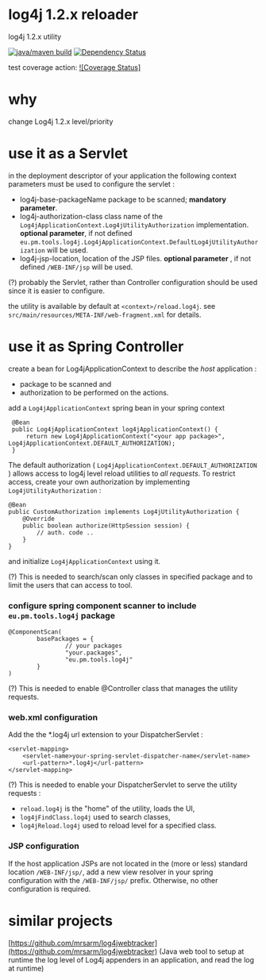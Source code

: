 log4j 1.2.x reloader
==============
log4j 1.2.x utility 
                  
 [![java/maven build](https://github.com/silviuilie/reload-log4j/actions/workflows/maven-default.yml/badge.svg)](https://github.com/silviuilie/reload-log4j/actions/workflows/maven-default.yml)
 [![Dependency Status](https://www.versioneye.com/user/projects/54436bde53acfab90700001c/badge.svg?style=flat)](https://www.versioneye.com/user/projects/54436bde53acfab90700001c)



   test coverage action: [![Coverage Status]](./doc/badges/coverage.svg)

 <!-- old value
 [![XCoverage Status](https://coveralls.io/repos/silviuilie/reload-log4j/badge.png?branch=master)](https://coveralls.io/r/silviuilie/reload-log4j?branch=master)
 --> 

 <!--
 drop travis  after account deletion : [![Build Status](https://travis-ci.org/silviuilie/reload-log4j.svg?branch=master)](https://travis-ci.org/silviuilie/reload-log4j)
 -->
 
why  
=

change Log4j 1.2.x level/priority  
 

use it as a Servlet
=

in the deployment descriptor of your application the following context parameters must be used to configure the servlet :

- log4j-base-packageName  package to be scanned; **mandatory parameter**.
- log4j-authorization-class class name of the `Log4jApplicationContext.Log4jUtilityAuthorization` implementation.
**optional parameter**, if not defined `eu.pm.tools.log4j.Log4jApplicationContext.DefaultLog4jUtilityAuthorization` will be used.
- log4j-jsp-location, location of the JSP files. **optional parameter** , if not defined `/WEB-INF/jsp` will be used.

(?)
probably the Servlet, rather than Controller configuration should be used since it is easier to configure.

the utility is available by default at `<context>/reload.log4j`. see `src/main/resources/META-INF/web-fragment.xml` for details.

use it as Spring Controller
=

  create a bean for Log4jApplicationContext to describe the *host* application :

* package to be scanned and
* authorization to be performed on the actions.

add a `Log4jApplicationContext` spring bean in your spring context

     @Bean
     public Log4jApplicationContext log4jApplicationContext() {
         return new Log4jApplicationContext("<your app package>", Log4jApplicationContext.DEFAULT_AUTHORIZATION);
     }

The default authorization ( `Log4jApplicationContext.DEFAULT_AUTHORIZATION` ) allows access to log4j level reload
utilities to *all requests*. To restrict access, create your own authorization by implementing `Log4jUtilityAuthorization` :


    @Bean
    public CustomAuthorization implements Log4jUtilityAuthorization {
        @Override
        public boolean authorize(HttpSession session) {
            // auth. code ..
        }
    }

and initialize `Log4jApplicationContext` using it.

(?) This is needed to search/scan only classes in specified package and to limit the users that can access to tool.

### configure spring component scanner to include `eu.pm.tools.log4j` package


    @ComponentScan(
            basePackages = {
                    // your packages
                    "your.packages",
                    "eu.pm.tools.log4j"
            }
    )

(?) This is needed to enable @Controller class that manages the utility requests.


### web.xml configuration

Add the the *.log4j url extension to your DispatcherServlet :

    <servlet-mapping>
        <servlet-name>your-spring-servlet-dispatcher-name</servlet-name>
        <url-pattern>*.log4j</url-pattern>
    </servlet-mapping>

(?) This is needed to enable your DispatcherServlet to serve the utility requests :

- `reload.log4j` is the "home" of the utility, loads the UI,
- `log4jFindClass.log4j` used to search classes,
- `log4jReload.log4j` used to reload level for a specified class.

### JSP configuration

If the host application JSPs are not located in the (more or less) standard location `/WEB-INF/jsp/`, add a new
view resolver in your spring configuration with the `/WEB-INF/jsp/` prefix.
Otherwise, no other configuration is required.


similar projects
=

[https://github.com/mrsarm/log4jwebtracker](https://github.com/mrsarm/log4jwebtracker) (Java web tool to setup at runtime the log level of Log4j appenders in an application, and read the log at runtime)
